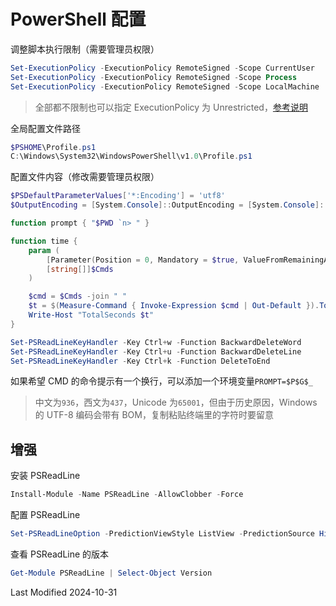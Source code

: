 # PowerShell 配置

调整脚本执行限制（需要管理员权限）

```powershell
Set-ExecutionPolicy -ExecutionPolicy RemoteSigned -Scope CurrentUser
Set-ExecutionPolicy -ExecutionPolicy RemoteSigned -Scope Process
Set-ExecutionPolicy -ExecutionPolicy RemoteSigned -Scope LocalMachine
```

> 全部都不限制也可以指定 ExecutionPolicy 为 Unrestricted，[参考说明](https://docs.microsoft.com/zh-cn/powershell/module/microsoft.powershell.core/about/about_execution_policies?view=powershell-7.2)

全局配置文件路径

```powershell
$PSHOME\Profile.ps1
C:\Windows\System32\WindowsPowerShell\v1.0\Profile.ps1
```

配置文件内容（修改需要管理员权限）

```powershell
$PSDefaultParameterValues['*:Encoding'] = 'utf8'
$OutputEncoding = [System.Console]::OutputEncoding = [System.Console]::InputEncoding = [System.Text.Encoding]::UTF8

function prompt { "$PWD `n> " }

function time {
    param (
        [Parameter(Position = 0, Mandatory = $true, ValueFromRemainingArguments =$true)]
        [string[]]$Cmds
    )

    $cmd = $Cmds -join " "
    $t = $(Measure-Command { Invoke-Expression $cmd | Out-Default }).TotalSeconds
    Write-Host "TotalSeconds $t"
}

Set-PSReadLineKeyHandler -Key Ctrl+w -Function BackwardDeleteWord
Set-PSReadLineKeyHandler -Key Ctrl+u -Function BackwardDeleteLine
Set-PSReadLineKeyHandler -Key Ctrl+k -Function DeleteToEnd
```

如果希望 CMD 的命令提示有一个换行，可以添加一个环境变量`PROMPT=$P$G$_`

> 中文为`936`，西文为`437`，Unicode 为`65001`，但由于历史原因，Windows 的 UTF-8 编码会带有 BOM，复制粘贴终端里的字符时要留意

## 增强

安装 PSReadLine

```powershell
Install-Module -Name PSReadLine -AllowClobber -Force
```

配置 PSReadLine

```powershell
Set-PSReadLineOption -PredictionViewStyle ListView -PredictionSource History
```

查看 PSReadLine 的版本

```powershell
Get-Module PSReadLine | Select-Object Version
```

Last Modified 2024-10-31
